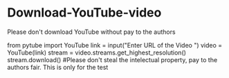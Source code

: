 # Download-YouTube-video
Please don't download YouTube without pay to the authors

from pytube import YouTube
link = input("Enter URL of the Video ")
video = YouTube(link)
stream = video.streams.get_highest_resolution()
stream.download()
#Please don't steal the intelectual property, pay to the authors fair. This is only for the test
